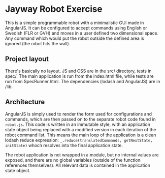 # Jayway Robot Exercise

This is a simple programmable robot with a minimalistic GUI made in AngularJS. It can be configured to accept commands using English or Swedish (FLR or GVH) and moves in a user defined two dimensional space. Any command which would put the robot outside the defined area is ignored (the robot hits the wall). 

## Project layout

There's basically no layout. JS and CSS are in the src/ directory, tests in spec/. The main application is run from the index.html file, while tests are run from SpecRunner.html. The dependencies (lodash and AngularJS) are in /lib.

## Architecture

AngularJS is simply used to render the form used for configurations and commands, which are then passed on to the separate robot code found in `robot.js`. This code is written in an immutable style, with an application state object being replaced with a modified version in each iteration of the robot command list. This means the main loop of the application is a clean lodash reduce expression: `_.reduce(translatedCommands, getNextState, initState)` whoch resolves into the final application state.

The robot application is not wrapped in a module, but no internal values are exposed, and there are no global variables (outside of the function references themselves). All relevant data is contained in the application state object.
